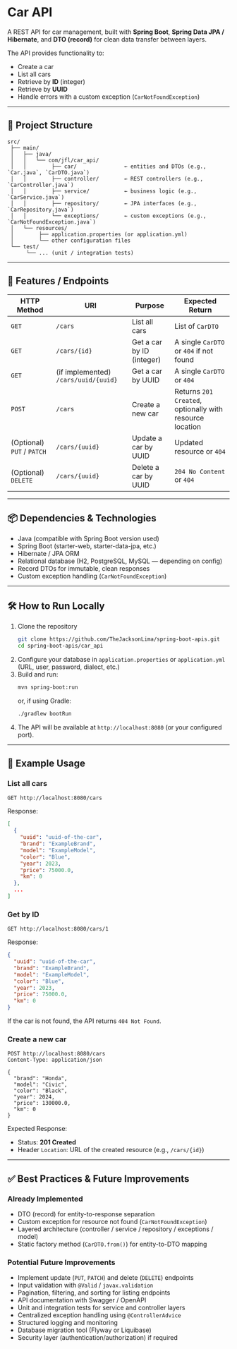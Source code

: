 # Car API

A REST API for car management, built with **Spring Boot**, **Spring Data JPA / Hibernate**, and **DTO (record)** for clean data transfer between layers.

The API provides functionality to:
- Create a car
- List all cars
- Retrieve by **ID** (integer)
- Retrieve by **UUID**
- Handle errors with a custom exception (`CarNotFoundException`)

---

## 🧩 Project Structure

```
src/
 ├── main/
 │   ├── java/
 │   │   └── com/jfl/car_api/
 │   │        ├── car/               ← entities and DTOs (e.g., `Car.java`, `CarDTO.java`)
 │   │        ├── controller/        ← REST controllers (e.g., `CarController.java`)
 │   │        ├── service/           ← business logic (e.g., `CarService.java`)
 │   │        ├── repository/        ← JPA interfaces (e.g., `CarRepository.java`)
 │   │        └── exceptions/        ← custom exceptions (e.g., `CarNotFoundException.java`)
 │   └── resources/
 │        ├── application.properties (or application.yml)
 │        └── other configuration files
 └── test/
      └── ... (unit / integration tests)
```

---

## 🚀 Features / Endpoints

| HTTP Method | URI | Purpose | Expected Return |
|--------------|-----|----------|-----------------|
| `GET` | `/cars` | List all cars | List of `CarDTO` |
| `GET` | `/cars/{id}` | Get a car by ID (integer) | A single `CarDTO` or `404` if not found |
| `GET` | (if implemented) `/cars/uuid/{uuid}` | Get a car by UUID | A single `CarDTO` or `404` |
| `POST` | `/cars` | Create a new car | Returns `201 Created`, optionally with resource location |
| (Optional) `PUT` / `PATCH` | `/cars/{uuid}` | Update a car by UUID | Updated resource or `404` |
| (Optional) `DELETE` | `/cars/{uuid}` | Delete a car by UUID | `204 No Content` or `404` |

---

## 📦 Dependencies & Technologies

- Java (compatible with Spring Boot version used)
- Spring Boot (starter-web, starter-data-jpa, etc.)
- Hibernate / JPA ORM
- Relational database (H2, PostgreSQL, MySQL — depending on config)
- Record DTOs for immutable, clean responses  
- Custom exception handling (`CarNotFoundException`)

---

## 🛠️ How to Run Locally

1. Clone the repository  
   ```bash
   git clone https://github.com/TheJacksonLima/spring-boot-apis.git
   cd spring-boot-apis/car_api
   ```
2. Configure your database in `application.properties` or `application.yml` (URL, user, password, dialect, etc.)
3. Build and run:
   ```bash
   mvn spring-boot:run
   ```
   or, if using Gradle:
   ```bash
   ./gradlew bootRun
   ```
4. The API will be available at `http://localhost:8080` (or your configured port).

---

## 🎯 Example Usage

### List all cars
```
GET http://localhost:8080/cars
```
Response:
```json
[
  {
    "uuid": "uuid-of-the-car",
    "brand": "ExampleBrand",
    "model": "ExampleModel",
    "color": "Blue",
    "year": 2023,
    "price": 75000.0,
    "km": 0
  },
  ...
]
```

### Get by ID
```
GET http://localhost:8080/cars/1
```
Response:
```json
{
  "uuid": "uuid-of-the-car",
  "brand": "ExampleBrand",
  "model": "ExampleModel",
  "color": "Blue",
  "year": 2023,
  "price": 75000.0,
  "km": 0
}
```
If the car is not found, the API returns `404 Not Found`.

### Create a new car
```
POST http://localhost:8080/cars
Content-Type: application/json

{
  "brand": "Honda",
  "model": "Civic",
  "color": "Black",
  "year": 2024,
  "price": 130000.0,
  "km": 0
}
```
Expected Response:  
- Status: **201 Created**  
- Header `Location`: URL of the created resource (e.g., `/cars/{id}`)

---

## ✅ Best Practices & Future Improvements

### Already Implemented

- DTO (record) for entity-to-response separation  
- Custom exception for resource not found (`CarNotFoundException`)  
- Layered architecture (controller / service / repository / exceptions / model)  
- Static factory method (`CarDTO.from()`) for entity-to-DTO mapping  

### Potential Future Improvements

- Implement update (`PUT`, `PATCH`) and delete (`DELETE`) endpoints  
- Input validation with `@Valid` / `javax.validation`  
- Pagination, filtering, and sorting for listing endpoints  
- API documentation with Swagger / OpenAPI  
- Unit and integration tests for service and controller layers  
- Centralized exception handling using `@ControllerAdvice`  
- Structured logging and monitoring  
- Database migration tool (Flyway or Liquibase)  
- Security layer (authentication/authorization) if required  

